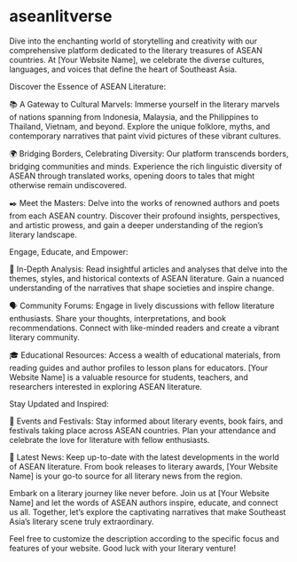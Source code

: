 # aseanlitverse

Dive into the enchanting world of storytelling and creativity with our comprehensive platform dedicated to the literary treasures of ASEAN countries. At [Your Website Name], we celebrate the diverse cultures, languages, and voices that define the heart of Southeast Asia.

Discover the Essence of ASEAN Literature:

📚 A Gateway to Cultural Marvels: Immerse yourself in the literary marvels of nations spanning from Indonesia, Malaysia, and the Philippines to Thailand, Vietnam, and beyond. Explore the unique folklore, myths, and contemporary narratives that paint vivid pictures of these vibrant cultures.

🌍 Bridging Borders, Celebrating Diversity: Our platform transcends borders, bridging communities and minds. Experience the rich linguistic diversity of ASEAN through translated works, opening doors to tales that might otherwise remain undiscovered.

✒️ Meet the Masters: Delve into the works of renowned authors and poets from each ASEAN country. Discover their profound insights, perspectives, and artistic prowess, and gain a deeper understanding of the region’s literary landscape.

Engage, Educate, and Empower:

📖 In-Depth Analysis: Read insightful articles and analyses that delve into the themes, styles, and historical contexts of ASEAN literature. Gain a nuanced understanding of the narratives that shape societies and inspire change.

🗣️ Community Forums: Engage in lively discussions with fellow literature enthusiasts. Share your thoughts, interpretations, and book recommendations. Connect with like-minded readers and create a vibrant literary community.

🎓 Educational Resources: Access a wealth of educational materials, from reading guides and author profiles to lesson plans for educators. [Your Website Name] is a valuable resource for students, teachers, and researchers interested in exploring ASEAN literature.

Stay Updated and Inspired:

📅 Events and Festivals: Stay informed about literary events, book fairs, and festivals taking place across ASEAN countries. Plan your attendance and celebrate the love for literature with fellow enthusiasts.

📰 Latest News: Keep up-to-date with the latest developments in the world of ASEAN literature. From book releases to literary awards, [Your Website Name] is your go-to source for all literary news from the region.

Embark on a literary journey like never before. Join us at [Your Website Name] and let the words of ASEAN authors inspire, educate, and connect us all. Together, let’s explore the captivating narratives that make Southeast Asia’s literary scene truly extraordinary.

Feel free to customize the description according to the specific focus and features of your website. Good luck with your literary venture!
